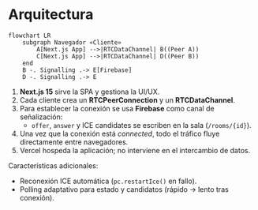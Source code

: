 # Arquitectura

```mermaid
flowchart LR
    subgraph Navegador «Cliente»
        A[Next.js App] -->|RTCDataChannel| B((Peer A))
        C[Next.js App] -->|RTCDataChannel| D((Peer B))
    end
    B -. Signalling .-> E[Firebase]
    D -. Signalling .-> E
```

1. **Next.js 15** sirve la SPA y gestiona la UI/UX.
2. Cada cliente crea un **RTCPeerConnection** y un **RTCDataChannel**.
3. Para establecer la conexión se usa **Firebase** como canal de señalización:
   - `offer`, `answer` y ICE candidates se escriben en la sala (`/rooms/{id}`).
4. Una vez que la conexión está _connected_, todo el tráfico fluye directamente entre navegadores.
5. Vercel hospeda la aplicación; no interviene en el intercambio de datos.

Características adicionales:

- Reconexión ICE automática (`pc.restartIce()` en fallo).
- Polling adaptativo para estado y candidatos (rápido → lento tras conexión).

